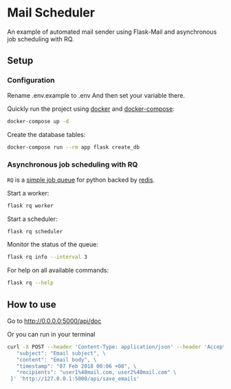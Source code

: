 Mail Scheduler
=================

An example of automated mail sender using Flask-Mail and asynchronous job scheduling with RQ.

## Setup

### Configuration
Rename .env.example to .env
And then set your variable there.

Quickly run the project using [docker](https://www.docker.com/) and
[docker-compose](https://docs.docker.com/compose/):
```bash
docker-compose up -d
```

Create the database tables:
```bash
docker-compose run --rm app flask create_db
```

### Asynchronous job scheduling with RQ

`RQ` is a [simple job queue](http://python-rq.org/) for python backed by
[redis](https://redis.io/).

Start a worker:
```bash
flask rq worker
```

Start a scheduler:
```bash
flask rq scheduler
```

Monitor the status of the queue:
```bash
flask rq info --interval 3
```

For help on all available commands:
```bash
flask rq --help
```

## How to use

Go to http://0.0.0.0:5000/api/doc

Or you can run in your terminal
```bash
curl -X POST --header 'Content-Type: application/json' --header 'Accept: application/json' -d '{ \ 
   "subject": "Email subject", \ 
   "content": "Email body", \ 
   "timestamp": "07 Feb 2018 00:06 +08", \ 
   "recipients": "user1%40mail.com, user2%40mail.com" \ 
 }' 'http://127.0.0.1:5000/api/save_emails'
 ```